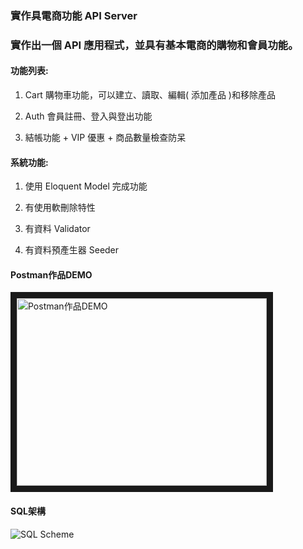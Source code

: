 ### 實作具電商功能 API Server
### 實作出一個 API 應用程式，並具有基本電商的購物和會員功能。

#### 功能列表:

1. Cart 購物車功能，可以建立、讀取、編輯( 添加產品 )和移除產品

2. Auth 會員註冊、登入與登出功能

3. 結帳功能 + VIP 優惠 + 商品數量檢查防呆



#### 系統功能:

1. 使用 Eloquent Model 完成功能

2. 有使用軟刪除特性

3. 有資料 Validator

4. 有資料預產生器 Seeder

#### Postman作品DEMO

<a href="https://www.youtube.com/watch?v=RA0Ac-3zitM&t=14s
" target="_blank"><img src="http://img.youtube.com/vi/etI1WYAiy9A/0.jpg" 
alt="Postman作品DEMO" width="400" height="300" border="10" /></a>

#### SQL架構

![SQL Scheme](e-commerce.png)

